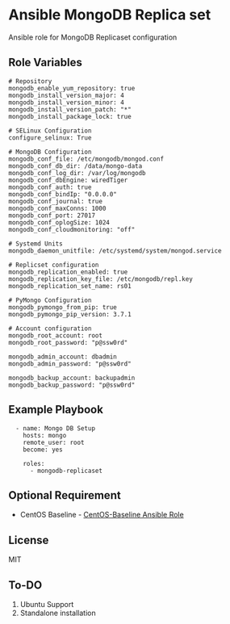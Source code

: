Ansible MongoDB Replica set
=========

Ansible role for MongoDB Replicaset configuration

Role Variables
--------------

```
# Repository 
mongodb_enable_yum_repository: true
mongodb_install_version_major: 4
mongodb_install_version_minor: 4
mongodb_install_version_patch: "*"
mongodb_install_package_lock: true

# SELinux Configuration
configure_selinux: True

# MongoDB Configuration
mongodb_conf_file: /etc/mongodb/mongod.conf            
mongodb_conf_db_dir: /data/mongo-data
mongodb_conf_log_dir: /var/log/mongodb                 
mongodb_conf_dbEngine: wiredTiger                      
mongodb_conf_auth: true                                
mongodb_conf_bindIp: "0.0.0.0"                       
mongodb_conf_journal: true                             
mongodb_conf_maxConns: 1000                           
mongodb_conf_port: 27017                               
mongodb_conf_oplogSize: 1024
mongodb_conf_cloudmonitoring: "off"

# Systemd Units
mongodb_daemon_unitfile: /etc/systemd/system/mongod.service 

# Replicset configuration 
mongodb_replication_enabled: true
mongodb_replication_key_file: /etc/mongodb/repl.key
mongodb_replication_set_name: rs01

# PyMongo Configuration
mongodb_pymongo_from_pip: true                  
mongodb_pymongo_pip_version: 3.7.1

# Account configuration
mongodb_root_account: root
mongodb_root_password: "p@ssw0rd"

mongodb_admin_account: dbadmin
mongodb_admin_password: "p@ssw0rd"

mongodb_backup_account: backupadmin
mongodb_backup_password: "p@ssw0rd"
```

Example Playbook
----------------

```
  - name: Mongo DB Setup 
    hosts: mongo
    remote_user: root
    become: yes

    roles:
      - mongodb-replicaset
```

Optional Requirement
--------------------
-  CentOS Baseline - [CentOS-Baseline Ansible Role](https://github.com/iquzart/ansible-centos-baseline/blob/master/README.md)

License
-------

MIT

To-DO
-------
1. Ubuntu Support
2. Standalone installation